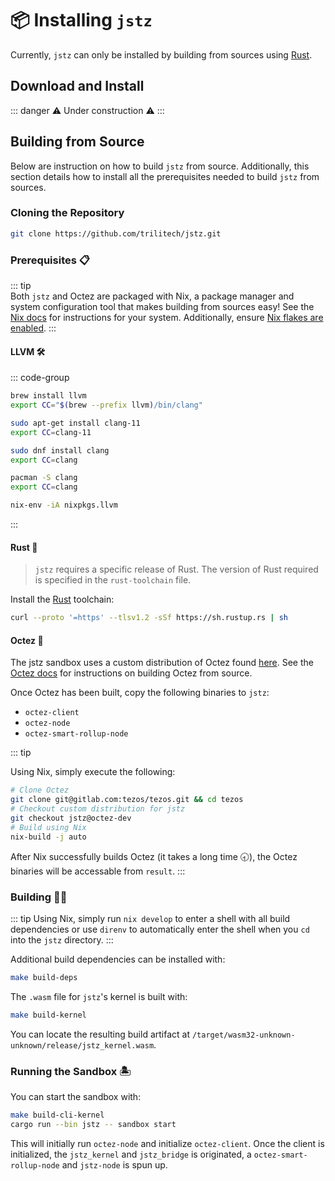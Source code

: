 # 📦 Installing `jstz`

Currently, `jstz` can only be installed by building from sources using [Rust](https://www.rust-lang.org/).

## Download and Install

::: danger
⚠️ Under construction ⚠️
:::

## Building from Source

Below are instruction on how to build `jstz` from source. Additionally, this section details how to install all the prerequisites needed to build `jstz` from sources.

### Cloning the Repository

```sh
git clone https://github.com/trilitech/jstz.git
```

### Prerequisites 📋

::: tip  
Both `jstz` and Octez are packaged with Nix, a package manager and system configuration tool that makes building from sources easy! See the [Nix docs](https://nixos.org/download.html) for instructions for your system. Additionally, ensure [Nix flakes are enabled](https://nixos.wiki/wiki/Flakes#Enable_flakes).
:::

#### LLVM 🛠️

::: code-group

```sh [MacOS]
brew install llvm
export CC="$(brew --prefix llvm)/bin/clang"
```

```sh [Ubuntu]
sudo apt-get install clang-11
export CC=clang-11
```

```sh [Fedora]
sudo dnf install clang
export CC=clang
```

```sh [Arch Linux]
pacman -S clang
export CC=clang
```

```sh [Nix]
nix-env -iA nixpkgs.llvm
```

:::

#### Rust 🦀

> `jstz` requires a specific release of Rust. The version of Rust required is specified in the `rust-toolchain` file.

Install the [Rust](https://rustup.rs/) toolchain:

```sh
curl --proto '=https' --tlsv1.2 -sSf https://sh.rustup.rs | sh
```

#### Octez 🐙

The jstz sandbox uses a custom distribution of Octez found [here](https://gitlab.com/tezos/tezos/-/tree/jstz@octez-dev). See the [Octez docs](https://tezos.gitlab.io/introduction/howtoget.html?highlight=building#compiling-with-make) for instructions on building Octez from source.

Once Octez has been built, copy the following binaries to `jstz`:

- `octez-client`
- `octez-node`
- `octez-smart-rollup-node`

::: tip

Using Nix, simply execute the following:

```sh
# Clone Octez
git clone git@gitlab.com:tezos/tezos.git && cd tezos
# Checkout custom distribution for jstz
git checkout jstz@octez-dev
# Build using Nix
nix-build -j auto
```

After Nix successfully builds Octez (it takes a long time 🕣), the Octez binaries will be accessable from `result`.
:::

### Building 👷‍♂️

::: tip
Using Nix, simply run `nix develop` to enter a shell with all build dependencies or use `direnv` to automatically enter the shell when you `cd` into the `jstz` directory.
:::

Additional build dependencies can be installed with:

```sh
make build-deps
```

The `.wasm` file for `jstz`'s kernel is built with:

```sh
make build-kernel
```

You can locate the resulting build artifact at `/target/wasm32-unknown-unknown/release/jstz_kernel.wasm`.

### Running the Sandbox 🏝️

You can start the sandbox with:

```sh
make build-cli-kernel
cargo run --bin jstz -- sandbox start
```

This will initially run `octez-node` and initialize `octez-client`. Once the client is initialized, the `jstz_kernel` and `jstz_bridge` is originated, a `octez-smart-rollup-node` and `jstz-node` is spun up.
